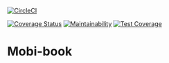 [![CircleCI](https://circleci.com/gh/Loice-Andia/mobi-book.svg?style=svg)](https://circleci.com/gh/Loice-Andia/mobi-book)

[![Coverage Status](https://coveralls.io/repos/github/Loice-Andia/mobi-book/badge.svg?branch=develop)](https://coveralls.io/github/Loice-Andia/mobi-book?branch=develop)
[![Maintainability](https://api.codeclimate.com/v1/badges/9f8ce2f67a263fa0a54c/maintainability)](https://codeclimate.com/github/Loice-Andia/mobi-book/maintainability)
[![Test Coverage](https://api.codeclimate.com/v1/badges/9f8ce2f67a263fa0a54c/test_coverage)](https://codeclimate.com/github/Loice-Andia/mobi-book/test_coverage)
# Mobi-book

